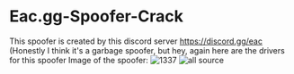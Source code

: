 # Eac.gg-Spoofer-Crack
This spoofer is created by this discord server https://discord.gg/eac (Honestly I think it's a garbage spoofer, but hey, again here are the drivers for this spoofer
Image of the spoofer:
![1337](https://user-images.githubusercontent.com/95001569/167321252-333efbb9-cb5a-4be4-abe8-030e7bd7c5b4.png)
![all source](https://user-images.githubusercontent.com/95001569/167321404-fcc74c29-e719-48ad-83b5-fbbd858e9a4a.png)

